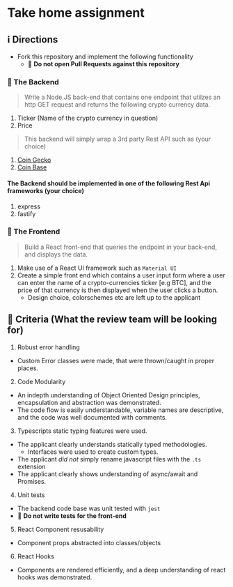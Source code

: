 # Take home assignment

## :information_source: Directions

* Fork this repository and implement the following functionality
  - :no_entry_sign: **Do not open Pull Requests against this repository**

### :scroll: The Backend

> Write a Node.JS back-end that contains one endpoint that utilzes an http GET request and returns the following crypto currency data.


1. Ticker (Name of the crypto currency in question)
2. Price

> This backend will simply wrap a 3rd party Rest API such as (your choice)

1. [Coin Gecko](https://www.coingecko.com/en/api/documentation)
2. [Coin Base](https://developers.coinbase.com/docs/wallet/guides/price-data)

#### The Backend should be implemented in one of the following Rest Api frameworks (your choice)

1. express
2. fastify

### :scroll: The Frontend

> Build a React front-end that queries the endpoint in your back-end, and displays the data.

1. Make use of a React UI framework such as `Material UI`
2. Create a simple front end which contains a user input form where a user can enter the name of a crypto-currencies ticker [e.g BTC],
   and the price of that currency is then displayed when the user clicks a button.
   - Design choice, colorschemes etc are left up to the applicant

## :telescope: Criteria (What the review team will be looking for)

1. Robust error handling
  - Custom Error classes were made, that were thrown/caught in proper places.

2. Code Modularity
  - An indepth understanding of Object Oriented Design principles, encapsulation
    and abstraction was demonstrated.
  - The code flow is easily understandable, variable names are descriptive, and the code
    was well documented with comments.

3. Typescripts static typing features were used.
  - The applicant clearly understands statically typed methodologies.
    - Interfaces were used to create custom types.
  - The applicant *did not* simply rename javascript files with the `.ts` extension
  - The applicant clearly shows understanding of async/await and Promises.

4. Unit tests
  - The backend code base was unit tested with `jest`
  - :no_entry_sign: **Do not write tests for the front-end**

5. React Component resusability
  - Component props abstracted into classes/objects

6. React Hooks
  - Components are rendered efficiently, and a deep understanding of react hooks
    was demonstrated.


